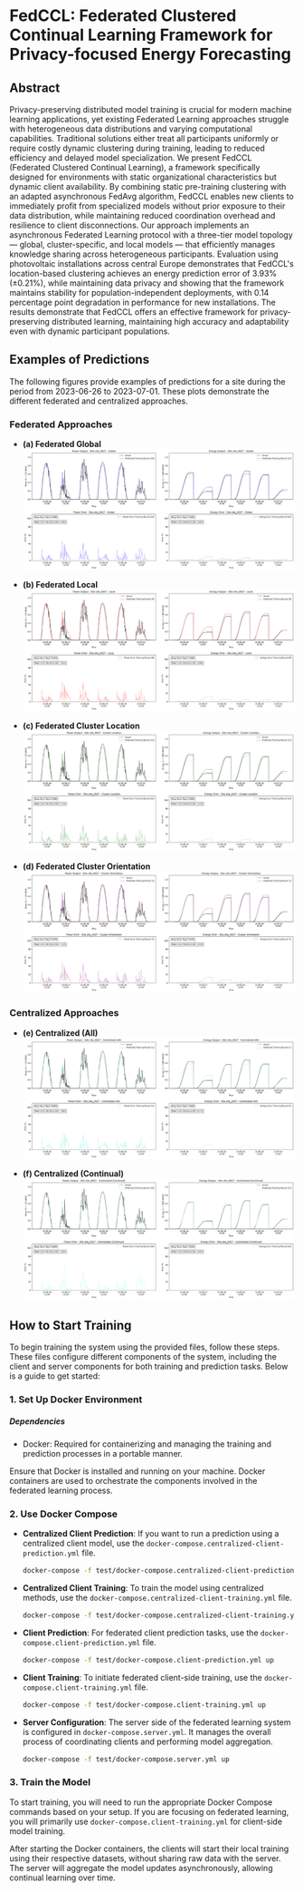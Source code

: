 # FedCCL: Federated Clustered Continual Learning Framework for Privacy-focused Energy Forecasting

## Abstract
Privacy-preserving distributed model training is crucial for modern machine learning applications, yet existing Federated Learning approaches struggle with heterogeneous data distributions and varying computational capabilities. Traditional solutions either treat all participants uniformly or require costly dynamic clustering during training, leading to reduced efficiency and delayed model specialization. We present FedCCL (Federated Clustered Continual Learning), a framework specifically designed for environments with static organizational characteristics but dynamic client availability. By combining static pre-training clustering with an adapted asynchronous FedAvg algorithm, FedCCL enables new clients to immediately profit from specialized models without prior exposure to their data distribution, while maintaining reduced coordination overhead and resilience to client disconnections. Our approach implements an asynchronous Federated Learning protocol with a three-tier model topology — global, cluster-specific, and local models — that efficiently manages knowledge sharing across heterogeneous participants. Evaluation using photovoltaic installations across central Europe demonstrates that FedCCL's location-based clustering achieves an energy prediction error of 3.93% (±0.21%), while maintaining data privacy and showing that the framework maintains stability for population-independent deployments, with 0.14 percentage point degradation in performance for new installations. The results demonstrate that FedCCL offers an effective framework for privacy-preserving distributed learning, maintaining high accuracy and adaptability even with dynamic participant populations.

## Examples of Predictions

The following figures provide examples of predictions for a site during the period from 2023-06-26 to 2023-07-01. These plots demonstrate the different federated and centralized approaches.

### Federated Approaches

- **(a) Federated Global**  
  ![Federated Global](doc/assets/plots/federated_site_0027_week_2023-06-26_2023-07-02_global_combined.png)

- **(b) Federated Local**  
  ![Federated Local](doc/assets/plots/federated_site_0027_week_2023-06-26_2023-07-02_local_combined.png)

- **(c) Federated Cluster Location**  
  ![Federated Cluster Location](doc/assets/plots/federated_site_0027_week_2023-06-26_2023-07-02_cluster_location_combined.png)

- **(d) Federated Cluster Orientation**  
  ![Federated Cluster Orientation](doc/assets/plots/federated_site_0027_week_2023-06-26_2023-07-02_cluster_orientation_combined.png)

### Centralized Approaches

- **(e) Centralized (All)**  
  ![Centralized (All)](doc/assets/plots/centralized_all_site_0027_week_2023-06-26_2023-07-02_local_combined.png)

- **(f) Centralized (Continual)**  
  ![Centralized (Continual)](doc/assets/plots/centralized_continual_site_0027_week_2023-06-26_2023-07-02_local_combined.png)


## How to Start Training

To begin training the system using the provided files, follow these steps. These files configure different components of the system, including the client and server components for both training and prediction tasks. Below is a guide to get started:

### 1. Set Up Docker Environment

##### Dependencies
* Docker: Required for containerizing and managing the training and prediction processes in a portable manner.

Ensure that Docker is installed and running on your machine. Docker containers are used to orchestrate the components involved in the federated learning process.

### 2. Use Docker Compose

- **Centralized Client Prediction**: If you want to run a prediction using a centralized client model, use the `docker-compose.centralized-client-prediction.yml` file.
    ```bash
    docker-compose -f test/docker-compose.centralized-client-prediction.yml up
    ```

- **Centralized Client Training**: To train the model using centralized methods, use the `docker-compose.centralized-client-training.yml` file.
    ```bash
    docker-compose -f test/docker-compose.centralized-client-training.yml up
    ```

- **Client Prediction**: For federated client prediction tasks, use the `docker-compose.client-prediction.yml` file.
    ```bash
    docker-compose -f test/docker-compose.client-prediction.yml up
    ```

- **Client Training**: To initiate federated client-side training, use the `docker-compose.client-training.yml` file.
    ```bash
    docker-compose -f test/docker-compose.client-training.yml up
    ```

- **Server Configuration**: The server side of the federated learning system is configured in `docker-compose.server.yml`. It manages the overall process of coordinating clients and performing model aggregation.
    ```bash
    docker-compose -f test/docker-compose.server.yml up
    ```

### 3. Train the Model
To start training, you will need to run the appropriate Docker Compose commands based on your setup. If you are focusing on federated learning, you will primarily use `docker-compose.client-training.yml` for client-side model training. 

After starting the Docker containers, the clients will start their local training using their respective datasets, without sharing raw data with the server. The server will aggregate the model updates asynchronously, allowing continual learning over time.

